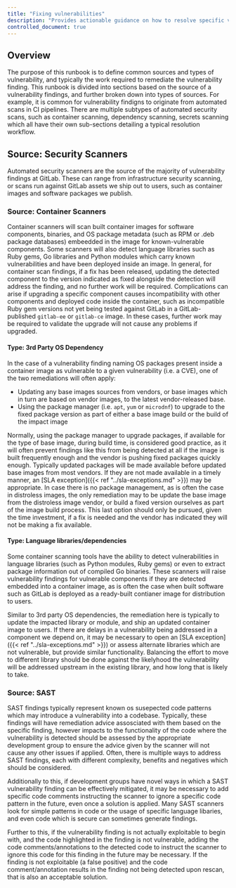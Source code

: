 ```yaml
---
title: "Fixing vulnerabilities"
description: "Provides actionable guidance on how to resolve specific vulnerability types from specific sources for team members"
controlled_document: true
---
```


## Overview

The purpose of this runbook is to define common sources and types of vulnerability, and typically the work required to remediate the vulnerability finding.
This runbook is divided into sections based on the source of a vulnerability findings, and further broken down into types of sources. For example, it is common for vulnerability findigns to originate from automated scans in CI pipelines. There are multiple subtypes of automated security scans, such as container scanning, dependency scanning, secrets scanning which all have their own sub-sections detailing a typical resolution workflow.

## Source: Security Scanners

Automated security scanners are the source of the majority of vulnerability findings at GitLab. These can range from infrastructure security scanning, or scans run against GitLab assets we ship out to users, such as container images and software packages we publish.

### Source: Container Scanners

Container scanners will scan built container images for software components, binaries, and OS package metadata (such as RPM or .deb package databases) embeedded in the image for known-vulnerable components. Some scanners will also detect language libraries such as Ruby gems, Go libraries and Python modules which carry known vulnerabilities and have been deployed inside an image. In general, for container scan findings, if a fix has been released, updating the detected component to the version indicated as fixed alongside the detection will address the finding, and no further work will be required. Complications can arise if upgrading a specific component causes incompatibility with other components and deployed code inside the container, such as incompatible Ruby gem versions not yet being tested against GitLab in a GitLab-published `gitlab-ee` or `gitlab-ce` image. In these cases, further work may be required to validate the upgrade will not cause any problems if upgraded.

#### Type: 3rd Party OS Dependency

In the case of a vulnerability finding naming OS packages present inside a container image as vulnerable to a given vulnerability (i.e. a CVE), one of the two remediations will often apply:

- Updating any base images sources from vendors, or base images which in turn are based on vendor images, to the latest vendor-released base.
- Using the package manager (i.e. `apt`, `yum` or `microdnf`) to upgrade to the fixed package version as part of either a base image build or the build of the impact image

 Normally, using the package manager to upgrade packages, if available for the type of base image, during build time, is considered good practice, as it will often prevent findings like this from being detected at all if the image is built frequently enough and the vendor is pushing fixed packages quickly enough. Typically updated packages will be made available before updated base images from most vendors. If they are not made available in a timely manner, an [SLA exception]({{< ref "../sla-exceptions.md" >}}) may be appropriate. In case there is no package management, as is often the case in distroless images, the only remediation may to be update the base image from the distroless image vendor, or build a fixed version ourselves as part of the image build process. This last option should only be pursued, given the time investment, if a fix is needed and the vendor has indicated they will not be making a fix available.

#### Type: Language libraries/dependencies

Some container scanning tools have the ability to detect vulnerabilities in language libraries (such as Python modules, Ruby gems) or even to extract package information out of compiled Go binaries. These scanners will raise vulnerability findings for vulnerable components if they are detected embedded into a container image, as is often the case when built software such as GitLab is deployed as a ready-built contianer image for distribution to users.

Similar to 3rd party OS dependencies, the remediation here is typically to update the impacted library or module, and ship an updated container image to users. If there are delays in a vulnerability being addressed in a component we depend on, it may be necessary to open an [SLA exception]({{< ref "../sla-exceptions.md" >}}) or assess alternate libraries which are not vulnerable, but provide similar functionality. Balancing the effort to move to different library should be done against the likelyhood the vulnerability will be addressed upstream in the existing library, and how long that is likely to take.

### Source: SAST

SAST findings typically represent known os susepected code patterns which may introduce a vulnerability into a codebase. Typically, these findings will have remediation advice assosciated with them based on the specific finding, however impacts to the functionality of the code where the vulnerability is detected should be assessed by the appropriate development group to ensure the advice given by the scanner will not cause any other issues if applied. Often, there is multiple ways to address SAST findings, each with different complexity, benefits and negatives which should be considered.

Additionally to this, if development groups have novel ways in which a SAST vulnerability finding can be effectively mitigated, it may be necessary to add specific code comments instructing the scanner to ignore a specific code pattern in the future, even once a solution is applied. Many SAST scanners look for simple patterns in code or the usage of specific language libaries, and even code which is secure can sometimes generate findings.

Further to this, if the vulnerability finding is not actually exploitable to begin with, and the code highlighted in the finding is not vulnerable, adding the code comments/annotations to the detected code to instruct the scanner to ignore this code for this finding in the future may be necessary. If the finding is not exploitable (a false positive) and the code comment/annotation results in the finding not being detected upon rescan, that is also an acceptable solution.
